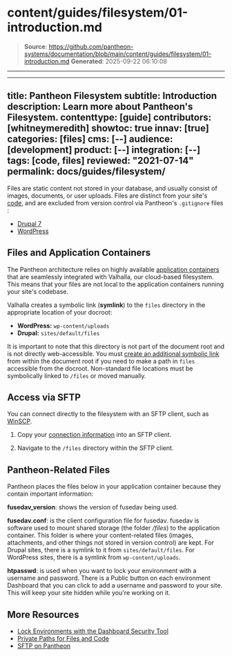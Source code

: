 # content/guides/filesystem/01-introduction.md

> **Source**: https://github.com/pantheon-systems/documentation/blob/main/content/guides/filesystem/01-introduction.md
> **Generated**: 2025-09-22 06:10:08

---

---
title: Pantheon Filesystem
subtitle: Introduction
description: Learn more about Pantheon's Filesystem.
contenttype: [guide]
contributors: [whitneymeredith]
showtoc: true
innav: [true]
categories: [files]
cms: [--]
audience: [development]
product: [--]
integration: [--]
tags: [code, files]
reviewed: "2021-07-14"
permalink: docs/guides/filesystem/
---

Files are static content not stored in your database, and usually consist of images, documents, or user uploads. Files are distinct from your site's [code](/pantheon-workflow#your-site-code-on-pantheon), and are excluded from version control via Pantheon's `.gitignore` files <Popover content="The <a class='external' href='https://git-scm.com/docs/gitignore'>.gitignore file</a> is located at the root of the site's codebase and instructs Git on which paths to ignore." />:

- [Drupal 7](https://github.com/pantheon-systems/drops-7/blob/master/.gitignore)
- [WordPress](https://github.com/pantheon-systems/WordPress/blob/default/.gitignore)

## Files and Application Containers

The Pantheon architecture relies on highly available [application containers](/application-containers) that are seamlessly integrated with Valhalla, our cloud-based filesystem. This means that your files are not local to the application containers running your site's codebase.

Valhalla creates a symbolic link (**symlink**) to the `files` directory in the appropriate location of your docroot:

- **WordPress:** `wp-content/uploads`
- **Drupal:** `sites/default/files`

It is important to note that this directory is not part of the document root and is not directly web-accessible. You must [create an additional symbolic link](/symlinks-assumed-write-access#create-a-symbolic-link) from within the document root if you need to make a path in `files` accessible from the docroot. Non-standard file locations must be symbolically linked to `/files` or moved manually.

## Access via SFTP

You can connect directly to the filesystem with an SFTP client, such as [WinSCP](/guides/sftp/winscp).

1. Copy your [connection information](/sftp#sftp-connection-information) into an SFTP client.

1. Navigate to the `/files` directory within the SFTP client.

## Pantheon-Related Files

Pantheon places the files below in your application container because they contain important information:

**fusedav_version**: shows the version of fusedav being used.

**fusedav.conf**: is the client configuration file for fusedav. fusedav is software used to mount shared storage (the folder */files*) to the application container. This folder is where your content-related files (images, attachments, and other things not stored in version control) are kept. For Drupal sites, there is a symlink to it from `sites/default/files`. For WordPress sites, there is a symlink from `wp-content/uploads`.

**htpasswd**: is used when you want to lock your environment with a username and password. There is a Public button on each environment Dashboard that you can click to add a username and password to your site. This will keep your site hidden while you're working on it.

## More Resources

- [Lock Environments with the Dashboard Security Tool](/guides/secure-development/security-tool)
- [Private Paths for Files and Code](/guides/secure-development/private-paths)
- [SFTP on Pantheon](/guides/sftp)